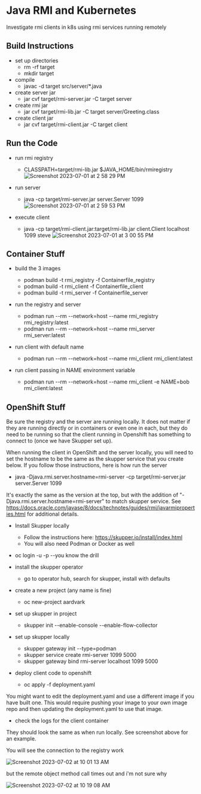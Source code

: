 # Java RMI and Kubernetes
Investigate rmi clients in k8s using rmi services running remotely


## Build Instructions
* set up directories
  * rm -rf target
  * mkdir target
* compile
  * javac -d target src/server/*.java
* create server jar
  * jar cvf target/rmi-server.jar -C target server
* create rmi jar
  * jar cvf target/rmi-lib.jar -C target server/Greeting.class
* create client jar
  * jar cvf target/rmi-client.jar -C target client

## Run the Code
* run rmi registry
  * CLASSPATH=target/rmi-lib.jar $JAVA_HOME/bin/rmiregistry
![Screenshot 2023-07-01 at 2 58 29 PM](https://github.com/cbowland/rmi_and_k8s/assets/1307303/8a959e23-f5e4-400f-9a47-e44d5553c4ce)

* run server
  * java -cp target/rmi-server.jar server.Server 1099
![Screenshot 2023-07-01 at 2 59 53 PM](https://github.com/cbowland/rmi_and_k8s/assets/1307303/02c10372-20f2-47e9-8dbd-09ba65823e12)

* execute client
  * java -cp target/rmi-client.jar:target/rmi-lib.jar client.Client localhost 1099 steve
![Screenshot 2023-07-01 at 3 00 55 PM](https://github.com/cbowland/rmi_and_k8s/assets/1307303/afa25c5d-b087-482a-8dd2-4256c85f3760)


## Container Stuff

* build the 3 images
  * podman build -t rmi_registry -f Containerfile_registry
  * podman build -t rmi_client -f Containerfile_client
  * podman build -t rmi_server -f Containerfile_server

* run the registry and server
  * podman run --rm --network=host --name rmi_registry rmi_registry:latest
  * podman run --rm --network=host --name rmi_server rmi_server:latest

* run client with default name
  * podman run --rm --network=host --name rmi_client rmi_client:latest
* run client passing in NAME environment variable
  * podman run --rm --network=host --name rmi_client -e NAME=bob rmi_client:latest

## OpenShift Stuff

Be sure the registry and the server are running locally.
It does not matter if they are running directly or in containers
or even one in each, but they do need to be running so that the client running
in Openshift has something to connect to (once we have Skupper set up).

When running the client in OpenShift and the server locally, you will need to set
the hostname to be the same as the skupper service that you create below. If you
follow those instructions, here is how run the server

* java -Djava.rmi.server.hostname=rmi-server -cp target/rmi-server.jar server.Server 1099

It's exactly the same as the version at the top, but with the addition of
"-Djava.rmi.server.hostname=rmi-server" to match skupper service. See
https://docs.oracle.com/javase/8/docs/technotes/guides/rmi/javarmiproperties.html
for additional details.

* Install Skupper locally
  * Follow the instructions here: https://skupper.io/install/index.html
  * You will also need Podman or Docker as well

* oc login -u -p --you know the drill

* install the skupper operator
  * go to operator hub, search for skupper, install with defaults

* create a new project (any name is fine)
  * oc new-project aardvark

* set up skupper in project
  * skupper init --enable-console --enable-flow-collector

* set up skupper locally
  * skupper gateway init --type=podman
  * skupper service create rmi-server 1099 5000
  * skupper gateway bind rmi-server localhost 1099 5000

* deploy client code to openshift
  * oc apply -f deployment.yaml
    

You might want to edit the deployment.yaml and use a
different image if you have built one. This would require
pushing your image to your own image repo and then updating the
deployment.yaml to use that image.


* check the logs for the client container
  
They should look the same as when run locally.
See screenshot above for an example.

You will see the connection to the registry work

![Screenshot 2023-07-02 at 10 01 13 AM](https://github.com/cbowland/rmi_and_k8s/assets/1307303/37c58bec-a572-4563-a981-7b1acebe2814)

but the remote object method call times out and i'm not sure why

![Screenshot 2023-07-02 at 10 19 08 AM](https://github.com/cbowland/rmi_and_k8s/assets/1307303/3f32a9fe-ae9a-449d-a6e0-af72dec6019c)


 
